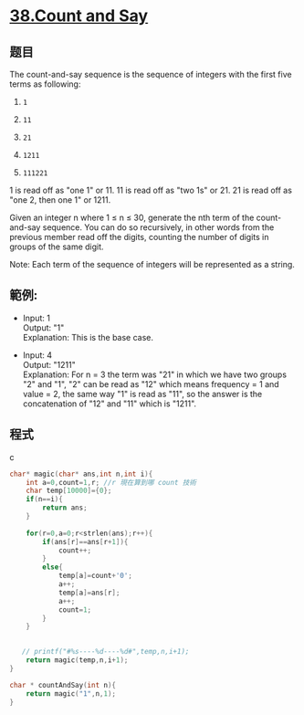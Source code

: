 # [38.Count and Say](https://leetcode.com/problems/count-and-say/)

## 题目
The count-and-say sequence is the sequence of integers with the first five terms as following:

1.     1
2.     11
3.     21
4.     1211
5.     111221
1 is read off as "one 1" or 11.
11 is read off as "two 1s" or 21.
21 is read off as "one 2, then one 1" or 1211.

Given an integer n where 1 ≤ n ≤ 30, generate the nth term of the count-and-say sequence. You can do so recursively, in other words from the previous member read off the digits, counting the number of digits in groups of the same digit.

Note: Each term of the sequence of integers will be represented as a string.


## 範例:

* Input: 1     
  Output: "1"     
  Explanation: This is the base case.
  
* Input: 4    
  Output: "1211"     
  Explanation: For n = 3 the term was "21" in which we have two groups "2" and "1", "2" can be read as "12" which means frequency = 1 and value = 2, the same way "1" is read as "11", so the answer is the concatenation of "12" and "11" which is "1211".
  
## 程式
c
```c
char* magic(char* ans,int n,int i){
    int a=0,count=1,r; //r 現在算到哪 count 技術
    char temp[10000]={0};
    if(n==i){  
        return ans;
    }
     
    for(r=0,a=0;r<strlen(ans);r++){
        if(ans[r]==ans[r+1]){
            count++;
        }
        else{
            temp[a]=count+'0';
            a++;
            temp[a]=ans[r];
            a++;
            count=1;
        }
    }
    

   // printf("#%s----%d----%d#",temp,n,i+1);
    return magic(temp,n,i+1); 
}

char * countAndSay(int n){
    return magic("1",n,1);
}
```

